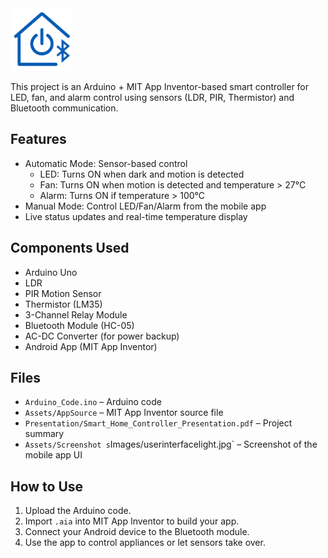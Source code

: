 <img src="https://raw.githubusercontent.com/ajeyverma/smartcontroller/main/Assets/AppSource/app_logo.png" alt="Smart Home Logo" width="100"/> 


This project is an Arduino + MIT App Inventor-based smart controller for LED, fan, and alarm control using sensors (LDR, PIR, Thermistor) and Bluetooth communication.

## Features
- Automatic Mode: Sensor-based control
  - LED: Turns ON when dark and motion is detected
  - Fan: Turns ON when motion is detected and temperature > 27°C
  - Alarm: Turns ON if temperature > 100°C
- Manual Mode: Control LED/Fan/Alarm from the mobile app
- Live status updates and real-time temperature display

## Components Used
- Arduino Uno
- LDR
- PIR Motion Sensor
- Thermistor (LM35)
- 3-Channel Relay Module
- Bluetooth Module (HC-05)
- AC-DC Converter (for power backup)
- <a href="https://github.com/ajeyverma/smartcontroller/tree/main/Releases" style="text-decoration: none;">Android App (MIT App Inventor) <a/>

## Files
- <a href="/ARDUINO_CODE.ino" style="text-decoration: none;">`Arduino_Code.ino`<a/> – Arduino code
- <a href="/tree/main/Assets/AppSource" style="text-decoration: none;">`Assets/AppSource`<a/> – MIT App Inventor source file
- `Presentation/Smart_Home_Controller_Presentation.pdf` – Project summary
- <a href="/tree/main/Assets/Screenshots" style="text-decoration: none;">`Assets/Screenshot s`<a/>Images/userinterfacelight.jpg` – Screenshot of the mobile app UI

## How to Use
1. Upload the Arduino code.
2. Import `.aia` into MIT App Inventor to build your app.
3. Connect your Android device to the Bluetooth module.
4. Use the app to control appliances or let sensors take over.


